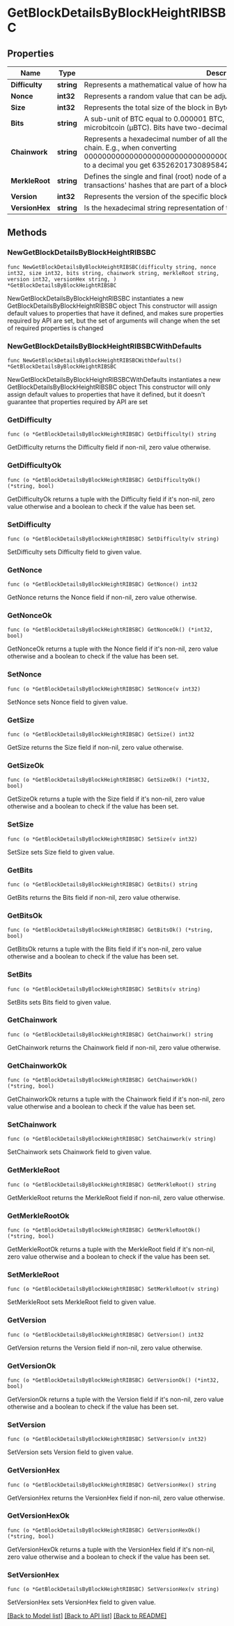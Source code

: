# GetBlockDetailsByBlockHeightRIBSBC

## Properties

Name | Type | Description | Notes
------------ | ------------- | ------------- | -------------
**Difficulty** | **string** | Represents a mathematical value of how hard it is to find a valid hash for this block. | 
**Nonce** | **int32** | Represents a random value that can be adjusted to satisfy the Proof of Work | 
**Size** | **int32** | Represents the total size of the block in Bytes. | 
**Bits** | **string** | A sub-unit of BTC equal to 0.000001 BTC, or 100 Satoshi, and is the same as microbitcoin (μBTC). Bits have two-decimal precision. | 
**Chainwork** | **string** | Represents a hexadecimal number of all the hashes necessary to produce the current chain. E.g., when converting 0000000000000000000000000000000000000000000086859f7a841475b236fd to a decimal you get 635262017308958427068157 hashes, or 635262 exahashes. | 
**MerkleRoot** | **string** | Defines the single and final (root) node of a Merkle tree. It is the combined hash of all transactions&#39; hashes that are part of a blockchain block. | 
**Version** | **int32** | Represents the version of the specific block on the blockchain. | 
**VersionHex** | **string** | Is the hexadecimal string representation of the block&#39;s version. | 

## Methods

### NewGetBlockDetailsByBlockHeightRIBSBC

`func NewGetBlockDetailsByBlockHeightRIBSBC(difficulty string, nonce int32, size int32, bits string, chainwork string, merkleRoot string, version int32, versionHex string, ) *GetBlockDetailsByBlockHeightRIBSBC`

NewGetBlockDetailsByBlockHeightRIBSBC instantiates a new GetBlockDetailsByBlockHeightRIBSBC object
This constructor will assign default values to properties that have it defined,
and makes sure properties required by API are set, but the set of arguments
will change when the set of required properties is changed

### NewGetBlockDetailsByBlockHeightRIBSBCWithDefaults

`func NewGetBlockDetailsByBlockHeightRIBSBCWithDefaults() *GetBlockDetailsByBlockHeightRIBSBC`

NewGetBlockDetailsByBlockHeightRIBSBCWithDefaults instantiates a new GetBlockDetailsByBlockHeightRIBSBC object
This constructor will only assign default values to properties that have it defined,
but it doesn't guarantee that properties required by API are set

### GetDifficulty

`func (o *GetBlockDetailsByBlockHeightRIBSBC) GetDifficulty() string`

GetDifficulty returns the Difficulty field if non-nil, zero value otherwise.

### GetDifficultyOk

`func (o *GetBlockDetailsByBlockHeightRIBSBC) GetDifficultyOk() (*string, bool)`

GetDifficultyOk returns a tuple with the Difficulty field if it's non-nil, zero value otherwise
and a boolean to check if the value has been set.

### SetDifficulty

`func (o *GetBlockDetailsByBlockHeightRIBSBC) SetDifficulty(v string)`

SetDifficulty sets Difficulty field to given value.


### GetNonce

`func (o *GetBlockDetailsByBlockHeightRIBSBC) GetNonce() int32`

GetNonce returns the Nonce field if non-nil, zero value otherwise.

### GetNonceOk

`func (o *GetBlockDetailsByBlockHeightRIBSBC) GetNonceOk() (*int32, bool)`

GetNonceOk returns a tuple with the Nonce field if it's non-nil, zero value otherwise
and a boolean to check if the value has been set.

### SetNonce

`func (o *GetBlockDetailsByBlockHeightRIBSBC) SetNonce(v int32)`

SetNonce sets Nonce field to given value.


### GetSize

`func (o *GetBlockDetailsByBlockHeightRIBSBC) GetSize() int32`

GetSize returns the Size field if non-nil, zero value otherwise.

### GetSizeOk

`func (o *GetBlockDetailsByBlockHeightRIBSBC) GetSizeOk() (*int32, bool)`

GetSizeOk returns a tuple with the Size field if it's non-nil, zero value otherwise
and a boolean to check if the value has been set.

### SetSize

`func (o *GetBlockDetailsByBlockHeightRIBSBC) SetSize(v int32)`

SetSize sets Size field to given value.


### GetBits

`func (o *GetBlockDetailsByBlockHeightRIBSBC) GetBits() string`

GetBits returns the Bits field if non-nil, zero value otherwise.

### GetBitsOk

`func (o *GetBlockDetailsByBlockHeightRIBSBC) GetBitsOk() (*string, bool)`

GetBitsOk returns a tuple with the Bits field if it's non-nil, zero value otherwise
and a boolean to check if the value has been set.

### SetBits

`func (o *GetBlockDetailsByBlockHeightRIBSBC) SetBits(v string)`

SetBits sets Bits field to given value.


### GetChainwork

`func (o *GetBlockDetailsByBlockHeightRIBSBC) GetChainwork() string`

GetChainwork returns the Chainwork field if non-nil, zero value otherwise.

### GetChainworkOk

`func (o *GetBlockDetailsByBlockHeightRIBSBC) GetChainworkOk() (*string, bool)`

GetChainworkOk returns a tuple with the Chainwork field if it's non-nil, zero value otherwise
and a boolean to check if the value has been set.

### SetChainwork

`func (o *GetBlockDetailsByBlockHeightRIBSBC) SetChainwork(v string)`

SetChainwork sets Chainwork field to given value.


### GetMerkleRoot

`func (o *GetBlockDetailsByBlockHeightRIBSBC) GetMerkleRoot() string`

GetMerkleRoot returns the MerkleRoot field if non-nil, zero value otherwise.

### GetMerkleRootOk

`func (o *GetBlockDetailsByBlockHeightRIBSBC) GetMerkleRootOk() (*string, bool)`

GetMerkleRootOk returns a tuple with the MerkleRoot field if it's non-nil, zero value otherwise
and a boolean to check if the value has been set.

### SetMerkleRoot

`func (o *GetBlockDetailsByBlockHeightRIBSBC) SetMerkleRoot(v string)`

SetMerkleRoot sets MerkleRoot field to given value.


### GetVersion

`func (o *GetBlockDetailsByBlockHeightRIBSBC) GetVersion() int32`

GetVersion returns the Version field if non-nil, zero value otherwise.

### GetVersionOk

`func (o *GetBlockDetailsByBlockHeightRIBSBC) GetVersionOk() (*int32, bool)`

GetVersionOk returns a tuple with the Version field if it's non-nil, zero value otherwise
and a boolean to check if the value has been set.

### SetVersion

`func (o *GetBlockDetailsByBlockHeightRIBSBC) SetVersion(v int32)`

SetVersion sets Version field to given value.


### GetVersionHex

`func (o *GetBlockDetailsByBlockHeightRIBSBC) GetVersionHex() string`

GetVersionHex returns the VersionHex field if non-nil, zero value otherwise.

### GetVersionHexOk

`func (o *GetBlockDetailsByBlockHeightRIBSBC) GetVersionHexOk() (*string, bool)`

GetVersionHexOk returns a tuple with the VersionHex field if it's non-nil, zero value otherwise
and a boolean to check if the value has been set.

### SetVersionHex

`func (o *GetBlockDetailsByBlockHeightRIBSBC) SetVersionHex(v string)`

SetVersionHex sets VersionHex field to given value.



[[Back to Model list]](../README.md#documentation-for-models) [[Back to API list]](../README.md#documentation-for-api-endpoints) [[Back to README]](../README.md)


